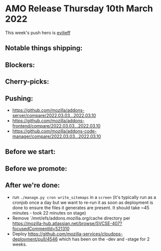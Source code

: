 # AMO Release Thursday 10th March 2022

This week's push hero is [eviljeff](https://github.com/eviljeff)

## Notable things shipping:

## Blockers:

## Cherry-picks:

## Pushing:

- https://github.com/mozilla/addons-server/compare/2022.03.03...2022.03.10
- https://github.com/mozilla/addons-frontend/compare/2022.03.03...2022.03.10
- https://github.com/mozilla/addons-code-manager/compare/2022.03.03...2022.03.10

## Before we start:

## Before we promote:

## After we're done:
- run `./manage.py cron write_sitemaps` in a `screen` (it's typically run as a cronjob once a day but we want to re-run it as soon as deployment is done to ensure the files it generates are present. It should take ~45 minutes - took 22 minutes on stage)
- Remove `/mnt/efs/addons.mozilla.org/cache directory per https://mozilla-hub.atlassian.net/browse/SVCSE-407?focusedCommentId=521310
- Deploy https://github.com/mozilla-services/cloudops-deployment/pull/4546 which has been on the -dev and -stage for 2 weeks.
